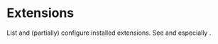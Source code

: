# Extensions

List and (partially) configure installed extensions. See [](/extending/index.md)
and especially [](/extending/configuration.md).
